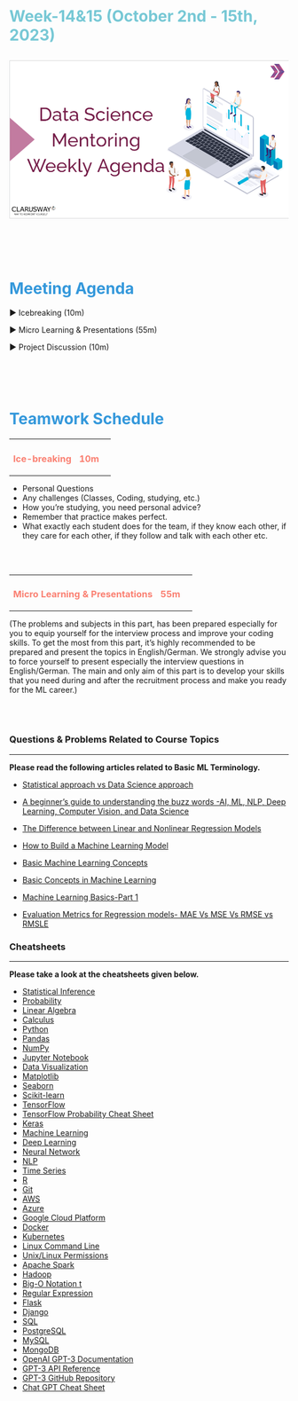 <h1><strong><span style="color: #77C8D5;">Week-14&15 (October 2nd - 15th, 2023)</strong></span>

![logo](ds_agenda_logo.png)

<br>


<h1><strong><span style="color: #3498DB;">Meeting Agenda</strong></h1></span>

<span class="c16 c30">▶ </span><span
class="c42 c82">Icebreaking (10m)</span><span class="c16 c23"> </span>

<span class="c16 c30">▶ </span><span
class="c42 c82">Micro Learning & Presentations (55m)</span><span class="c46 c42 c48"> </span>


<span class="c30">▶ </span><span class="c46 c48 c42">Project Discussion (10m)</span>

<br>
<br>
<br>

<div style="page-break-after: always;"></div>

<h1><strong><span style="color: #3498DB;">Teamwork Schedule</strong></h1></span>

<table style= "width:100%;">
                <tr>
                <td style="color: #FA8072; text-align:left "><h3><strong><p>Ice-breaking</td>
                <td style="color: #FA8072; text-align:right;"><h3><strong><p>10m</p><td>                </tr>
</table>

- Personal Questions 
- Any challenges (Classes, Coding, studying, etc.) 
- How you’re studying, you need personal advice? 
- Remember that practice makes perfect. 
- What exactly each student does for the team, if they know each other, if they care for each other, if they follow and talk with each other etc. 

<br>
<br>

<table style= "width:100%;">
                <tr>
                <td style="color: #FA8072; text-align:left "><h3><strong><p>Micro Learning & Presentations</td>
                <td style="color: #FA8072; text-align:right;"><h3><strong><p>55m</p><td>                </tr>
</table>
(The problems and subjects in this part, has been prepared especially for you to equip yourself for the interview process and improve your coding skills. 
To get the most from this part, it’s highly recommended to be prepared and present the topics in English/German.
We strongly advise you to force yourself to present especially the interview questions in English/German. 
The main and only aim of this part is to develop your skills that you need during and after the recruitment process and make you ready for the ML career.)


                  
<br><br>
<h3><strong>Questions & Problems Related to Course Topics</strong></h4>
<hr>

**Please read the following articles related to Basic ML Terminology.**

- [Statistical approach vs Data Science approach](https://medium.com/@siddhardhan23/statistical-vs-data-science-approach-52e61ad421cc)

- [A beginner’s guide to understanding the buzz words -AI, ML, NLP, Deep Learning, Computer Vision, and Data Science](https://medium.com/swlh/a-beginners-guide-to-understanding-the-buzz-words-ai-ml-nlp-deep-learning-computer-vision-a877ee1c2cde)

- [The Difference between Linear and Nonlinear Regression Models](https://statisticsbyjim.com/regression/difference-between-linear-nonlinear-regression-models/)

- [How to Build a Machine Learning Model](https://archive.md/2023.09.01-090123/https://towardsdatascience.com/how-to-build-a-machine-learning-model-439ab8fb3fb1#selection-295.0-295.37)

- [Basic Machine Learning Concepts](https://cleverdata.io/en/basic-machine-learning-concepts/)

- [Basic Concepts in Machine Learning](https://machinelearningmastery.com/basic-concepts-in-machine-learning/)
                  
- [Machine Learning Basics-Part 1](https://towardsdatascience.com/machine-learning-basics-part-1-a36d38c7916)

- [Evaluation Metrics for Regression models- MAE Vs MSE Vs RMSE vs RMSLE](https://akhilendra.com/evaluation-metrics-regression-mae-mse-rmse-rmsle/)                 
                  
<h3><strong>Cheatsheets</strong></h4>
<hr>

**Please take a look at the cheatsheets given below.**

 - [Statistical Inference](https://web.mit.edu/~csvoss/Public/usabo/stats_handout.pdf)
 - [Probability](https://www.wzchen.com/probability-cheatsheet/)
 - [Linear Algebra](https://souravsengupta.com/cds2016/lectures/Savov_Notes.pdf)
 - [Calculus](https://tutorial.math.lamar.edu/pdf/Calculus_Cheat_Sheet_All.pdf)
 - [Python](https://www.pythoncheatsheet.org/)
 - [Pandas](https://pandas.pydata.org/Pandas_Cheat_Sheet.pdf)
 - [NumPy](https://s3.amazonaws.com/assets.datacamp.com/blog_assets/Numpy_Python_Cheat_Sheet.pdf)
 - [Jupyter Notebook](https://www.datacamp.com/cheat-sheet/jupyter-notebook-cheat-sheet)
 - [Data Visualization](https://www.data-to-viz.com/)
 - [Matplotlib](https://s3.amazonaws.com/assets.datacamp.com/blog_assets/Python_Matplotlib_Cheat_Sheet.pdf)
 - [Seaborn](https://s3.amazonaws.com/assets.datacamp.com/blog_assets/Python_Seaborn_Cheat_Sheet.pdf)
 - [Scikit-learn](https://s3.amazonaws.com/assets.datacamp.com/blog_assets/Scikit_Learn_Cheat_Sheet_Python.pdf)
 - [TensorFlow](https://www.altoros.com/blog/tensorflow-cheat-sheet/)
 - [TensorFlow Probability Cheat Sheet](https://www.tensorflow.org/probability/api_docs/python/tfp/all_symbols)
 - [Keras](https://www.datacamp.com/cheat-sheet/keras-cheat-sheet-neural-networks-in-python)
 - [Machine Learning](https://bit.ly/3mZ5Wh3)
 - [Deep Learning](https://medium.com/hackernoon/deep-learning-cheat-sheet-25421411e460)
 - [Neural Network](https://stanford.edu/~shervine/teaching/cs-229/cheatsheet-deep-learning)
 - [NLP](https://bit.ly/3Fvursm)
 - [Time Series](https://bit.ly/3Fvuep4)
 - [R](https://lnkd.in/gEgJ6A8j)
 - [Git](https://lnkd.in/gyzhztvH)
 - [AWS](https://bit.ly/3ZQWMS1)
 - [Azure](https://bit.ly/42f4N4V)
 - [Google Cloud Platform](https://bit.ly/3JJADzv)
 - [Docker](https://bit.ly/3Lt2zJe)
 - [Kubernetes](https://lnkd.in/gjXCT7Mb)
 - [Linux Command Line](https://bit.ly/3FtcTgw)
 - [Unix/Linux Permissions](https://bit.ly/3ZUfwA8)
 - [Apache Spark](https://s3.amazonaws.com/assets.datacamp.com/blog_assets/PySpark_Cheat_Sheet_Python.pdf)
 - [Hadoop](https://bit.ly/3Lq34DR)
 - [Big-O Notation t](https://lnkd.in/gfYqM8WU)
 - [Regular Expression](https://www.rexegg.com/regex-quickstart.html)
 - [Flask](https://s3.us-east-2.amazonaws.com/prettyprinted/flask_cheatsheet.pdf)
 - [Django](https://www.djangoproject.com/)
 - [SQL](https://www.sqltutorial.org/sql-cheat-sheet/)
 - [PostgreSQL](https://lnkd.in/gzfiW7zB)
 - [MySQL](https://gist.github.com/bradtraversy/c831baaad44343cc945e76c2e30927b3)
 - [MongoDB](https://lnkd.in/gHc4F4ER)
 - [OpenAI GPT-3 Documentation](https://lnkd.in/gawB_SC9)
 - [GPT-3 API Reference](https://lnkd.in/gtCGZvX8)
 - [GPT-3 GitHub Repository](https://github.com/openai/gpt-3)
 - [Chat GPT Cheat Sheet](https://quickref.me/chatgpt.html)
  

